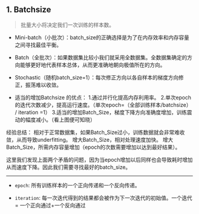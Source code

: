 ## 1. Batchsize
> 批量大小将决定我们一次训练的样本数。
- Mini-batch（小批次）：batch_size的正确选择是为了在内存效率和内存容量之间寻找最佳平衡。
- Batch（全批次）：如果数据集比较小我们就采用全数据集。全数据集确定的方向能够更好地代表样本总体，从而更准确地朝向极值所在的方向。
- Stochastic（随机batch_size=1）：每次修正方向以各自样本的梯度方向修正，振荡难以收敛。

- 适当的增加Batchsize 的优点：
	1.通过并行化提高内存利用率。
	2.单次epoch的迭代次数减少，提高运行速度。（单次epoch=（全部训练样本/batchsize） / iteration =1）
	3.适当的增加Batch_Size，梯度下降方向准确度增加，训练震动的幅度减小。（看上图便可知晓） 


经验总结：
相对于正常数据集，如果Batch_Size过小，训练数据就会非常难收敛，从而导致underfitting。 
增大Batch_Size，相对处理速度加快。 
增大Batch_Size，所需内存容量增加（epoch的次数需要增加以达到最好结果）。 

这里我们发现上面两个矛盾的问题，因为当epoch增加以后同样也会导致耗时增加从而速度下降。因此我们需要寻找最好的batch_size。

---
- `epoch`: 所有训练样本的一个正向传递和一个反向传递。

- `iteration`: 每一次迭代得到的结果都会被作为下一次迭代的初始值。一个迭代 = 一个正向通过+一个反向通过
